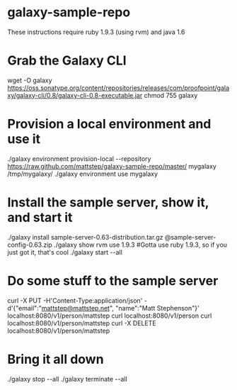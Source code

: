 galaxy-sample-repo
==================
These instructions require ruby 1.9.3 (using rvm) and java 1.6

Grab the Galaxy CLI
===================
wget -O galaxy https://oss.sonatype.org/content/repositories/releases/com/proofpoint/galaxy/galaxy-cli/0.8/galaxy-cli-0.8-executable.jar
chmod 755 galaxy

Provision a local environment and use it
========================================
./galaxy environment provision-local --repository https://raw.github.com/mattstep/galaxy-sample-repo/master/ mygalaxy /tmp/mygalaxy/
./galaxy environment use mygalaxy

Install the sample server, show it, and start it
================================================
./galaxy install sample-server-0.63-distribution.tar.gz @sample-server-config-0.63.zip
./galaxy show
rvm use 1.9.3 #Gotta use ruby 1.9.3, so if you just got it, that's cool
./galaxy start --all

Do some stuff to the sample server
==================================
curl -X PUT -H'Content-Type:application/json' -d'{"email":"mattstep@mattstep.net", "name":"Matt Stephenson"}' localhost:8080/v1/person/mattstep
curl localhost:8080/v1/person
curl localhost:8080/v1/person/mattstep
curl -X DELETE localhost:8080/v1/person/mattstep

Bring it all down
=================
./galaxy stop --all
./galaxy terminate --all

